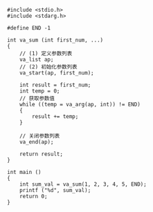 
            #include <stdio.h>
            #include <stdarg.h>

            #define END -1

            int va_sum (int first_num, ...)
            {
                // (1) 定义参数列表
                va_list ap;
                // (2) 初始化参数列表
                va_start(ap, first_num);

                int result = first_num;
                int temp = 0;
                // 获取参数值
                while ((temp = va_arg(ap, int)) != END)
                {
                    result += temp;
                }

                // 关闭参数列表
                va_end(ap);

                return result;
            }

            int main ()
            {
                int sum_val = va_sum(1, 2, 3, 4, 5, END);
                printf ("%d", sum_val);
                return 0;
            }
